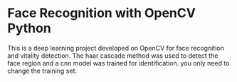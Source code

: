 # Face Recognition with OpenCV Python

This is a deep learning project developed on OpenCV for face recognition and vitality detection. The haar cascade method was used to detect the face region and a cnn model was trained for identification. you only need to change the training set.
